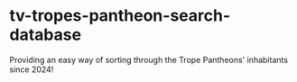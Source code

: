 # tv-tropes-pantheon-search-database
Providing an easy way of sorting through the Trope Pantheons' inhabitants since 2024!
